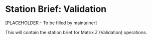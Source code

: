 # Station Brief: Validation

[PLACEHOLDER - To be filled by maintainer]

This will contain the station brief for Matrix Z (Validation) operations.
